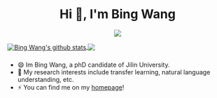 <h1 align="center">Hi 👋, I'm Bing Wang</h1>

<p align="center"> 
  <img src="https://profile-counter.glitch.me/wangbing1416/count.svg" />
</p>


<a href="https://github.com/wangbing1416">
  <img align="center" src="https://github-readme-stats-teal.vercel.app/api?username=wangbing1416&show_icons=truet&include_all_commits=True&hide=contribs" alt="Bing Wang's github stats" />
</a>

<a href="https://github.com/jindongwang">
  <!-- Change the `github-readme-stats.anuraghazra1.vercel.app` to `github-readme-stats.vercel.app`  -->
  <img align="center" src="https://github-readme-stats-teal.vercel.app/api/top-langs/?username=wangbing1416&layout=compact" />
</a>

###

- 😄 Im Bing Wang, a phD candidate of Jilin University.
- 🔭 My research interests include transfer learning, natural language understanding, etc.
- ⚡ You can find me on my [homepage](https://wangbing1416.github.io)!

